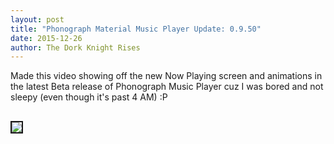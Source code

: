 ```yaml
---
layout: post
title: "Phonograph Material Music Player Update: 0.9.50"
date: 2015-12-26
author: The Dork Knight Rises
---
```


Made this video showing off the new Now Playing screen and animations in the latest Beta release of Phonograph Music Player cuz I was bored and not sleepy (even though it's past 4 AM) :P﻿

<a href="http://www.youtube.com/watch?feature=player_embedded&v=Rheb3wQEjNU" target="_blank"><img src="http://img.youtube.com/vi/Rheb3wQEjNU/0.jpg" style="width: auto; height: auto; max-width: 420px; margin: 16px auto;" border="2"/></a>